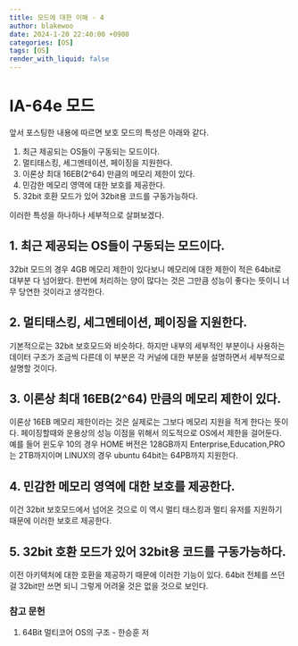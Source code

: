 ```yaml
---
title: 모드에 대한 이해 - 4
author: blakewoo
date: 2024-1-20 22:40:00 +0900
categories: [OS]
tags: [OS]
render_with_liquid: false
---
```


# IA-64e 모드

앞서 포스팅한 내용에 따르면 보호 모드의 특성은 아래와 같다.

1. 최근 제공되는 OS들이 구동되는 모드이다.
2. 멀티태스킹, 세그멘테이션, 페이징을 지원한다.
3. 이론상 최대 16EB(2^64) 만큼의 메모리 제한이 있다.
4. 민감한 메모리 영역에 대한 보호를 제공한다.
5. 32bit 호환 모드가 있어 32bit용 코드를 구동가능하다.

이러한 특성을 하나하나 세부적으로 살펴보겠다.

## 1. 최근 제공되는 OS들이 구동되는 모드이다.   
32bit 모드의 경우 4GB 메모리 제한이 있다보니 메모리에 대한 제한이 적은 64bit로 대부분 다 넘어왔다.
한번에 처리하는 양이 많다는 것은 그만큼 성능이 좋다는 뜻이니 너무 당연한 것이라고 생각한다.

## 2. 멀티태스킹, 세그멘테이션, 페이징을 지원한다.   
기본적으로는 32bit 보호모드와 비슷하다. 하지만 내부의 세부적인 부분이나 사용하는 데이터 구조가
조금씩 다른데 이 부분은 각 커널에 대한 부분을 설명하면서 세부적으로 설명할 것이다.

## 3. 이론상 최대 16EB(2^64) 만큼의 메모리 제한이 있다.
이론상 16EB 메모리 제한이라는 것은 실제로는 그보다 메모리 지원을 적게 한다는 뜻이다. 페이징할때와
운용상의 성능 이점을 위해서 의도적으로 OS에서 제한을 걸어둔다.
예를 들어 윈도우 10의 경우 HOME 버전은 128GB까지 Enterprise,Education,PRO는 2TB까지이며
LINUX의 경우 ubuntu 64bit는 64PB까지 지원한다.

## 4. 민감한 메모리 영역에 대한 보호를 제공한다.   
이건 32bit 보호모드에서 넘어온 것으로 이 역시 멀티 태스킹과 멀티 유저를 지원하기 때문에
이러한 보호르 제공한다.

## 5. 32bit 호환 모드가 있어 32bit용 코드를 구동가능하다.
이전 아키텍처에 대한 호환을 제공하기 때문에 이러한 기능이 있다. 64bit 전체를 쓰던걸
32bit만 쓰면 되니 그렇게 어려울 것은 없을 것으로 보인다.


### 참고 문헌
1. 64Bit 멀티코어 OS의 구조 - 한승훈 저
